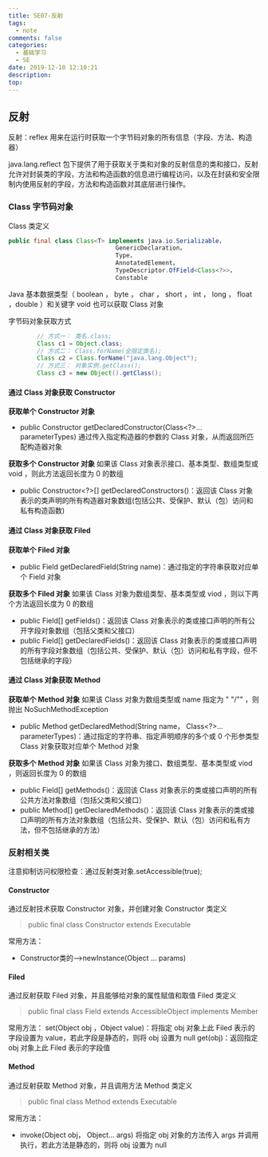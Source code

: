 ```yaml
---
title: SE07-反射
tags:
  - note
comments: false
categories:
  - 基础学习
  - SE
date: 2019-12-10 12:10:21
description:
top:
---
```


## 反射 

反射：reflex 用来在运行时获取一个字节码对象的所有信息（字段、方法、构造器）

java.lang.reflect 包下提供了用于获取关于类和对象的反射信息的类和接口，反射允许对封装类的字段，方法和构造函数的信息进行编程访问，以及在封装和安全限制内使用反射的字段，方法和构造函数对其底层进行操作。 

### Class 字节码对象

Class 类定义

```java
public final class Class<T> implements java.io.Serializable，
                              GenericDeclaration，
                              Type，
                              AnnotatedElement，
                              TypeDescriptor.OfField<Class<?>>，
                              Constable 
```
Java 基本数据类型（ boolean ， byte ， char ， short ， int ， long ， float ，double ）和关键字 void 也可以获取 Class 对象

字节码对象获取方式

```java
        // 方式一： 类名.class;
        Class c1 = Object.class;
        // 方式二： Class.forName(全限定类名);
        Class c2 = Class.forName("java.lang.Object");
        // 方式三： 对象实例.getClass();
        Class c3 = new Object().getClass();
```

#### 通过 Class 对象获取 Constructor

  **获取单个 Constructor 对象**
  * public Constructor<T> getDeclaredConstructor(Class<?>... parameterTypes) 通过传入指定构造器的参数的 Class 对象，从而返回所匹配构造器对象

  **获取多个 Constructor 对象**
  如果该 Class 对象表示接口、基本类型、数组类型或 void ，则此方法返回长度为 0 的数组
  * public Constructor<?>[] getDeclaredConstructors()：返回该 Class 对象表示的类声明的所有构造器对象数组(包括公共、受保护、默认（包）访问和私有构造函数)

#### 通过 Class 对象获取 Filed 
  
**获取单个 Filed 对象**
* public Field getDeclaredField(String name)：通过指定的字符串获取对应单个 Field 对象

**获取多个 Filed 对象**
如果该 Class 对象为数组类型、基本类型或 viod ，则以下两个方法返回长度为 0 的数组
* public Field[] getFields()：返回该 Class 对象表示的类或接口声明的所有公开字段对象数组（包括父类和父接口）
* public Field[] getDeclaredFields()：返回该 Class 对象表示的类或接口声明的所有字段对象数组（包括公共、受保护、默认（包）访问和私有字段，但不包括继承的字段）

#### 通过 Class 对象获取 Method

**获取单个 Method 对象**
如果该 Class 对象为数组类型或 name 指定为 " "/"" ，则抛出 NoSuchMethodException
* public Method getDeclaredMethod(String name， Class<?>... parameterTypes)：通过指定的字符串、指定声明顺序的多个或 0 个形参类型 Class 对象获取对应单个 Method 对象

**获取多个 Method 对象** 
如果该 Class 对象为接口、数组类型、基本类型或 viod ，则返回长度为 0 的数组 
* public Field[] getMethods()：返回该 Class 对象表示的类或接口声明的所有公共方法对象数组（包括父类和父接口）
* public Method[] getDeclaredMethods()：返回该 Class 对象表示的类或接口声明的所有方法对象数组（包括公共、受保护、默认（包）访问和私有方法，但不包括继承的方法）

### 反射相关类

注意抑制访问权限检查：通过反射类对象.setAccessible(true);

#### Constructor 

通过反射技术获取 Constructor 对象，并创建对象
Constructor 类定义
> public final class Constructor<T> extends Executable 

常用方法：
* Constructor类的-->newInstance(Object … params)

#### Filed

通过反射获取 Filed 对象，并且能够给对象的属性赋值和取值
Filed 类定义
> public final class Field extends AccessibleObject implements Member 

常用方法：
set(Object obj ，Object value)：将指定 obj 对象上此 Filed 表示的字段设置为 value，若此字段是静态的，则将 obj 设置为 null
get(obj)：返回指定 obj 对象上此 Filed 表示的字段值 

#### Method

通过反射获取 Method 对象，并且调用方法
Method 类定义
> public final class Method extends Executable 

常用方法：
* invoke(Object obj， Object... args) 将指定 obj 对象的方法传入 args 并调用执行，若此方法是静态的，则将 obj 设置为 null
